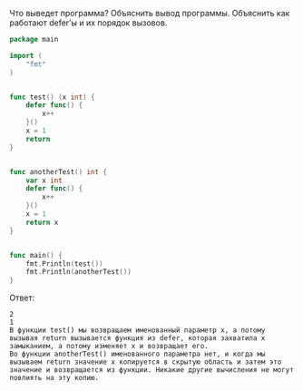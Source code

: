 Что выведет программа? Объяснить вывод программы. Объяснить как работают defer’ы и их порядок вызовов.

```go
package main

import (
	"fmt"
)


func test() (x int) {
	defer func() {
		x++
	}()
	x = 1
	return
}


func anotherTest() int {
	var x int
	defer func() {
		x++
	}()
	x = 1
	return x
}


func main() {
	fmt.Println(test())
	fmt.Println(anotherTest())
}
```

Ответ:
```
2
1
В функции test() мы возвращаем именованный параметр x, а потому вызывая return вызывается функция из defer, которая захватила x замыканием, а потому изменяет x и возвращает его.
Во функции anotherTest() именованного параметра нет, и когда мы вызываем return значение x копируется в скрытую область и затем это значение и возвращается из функции. Никакие другие вычисления не могут повлиять на эту копию.

```
